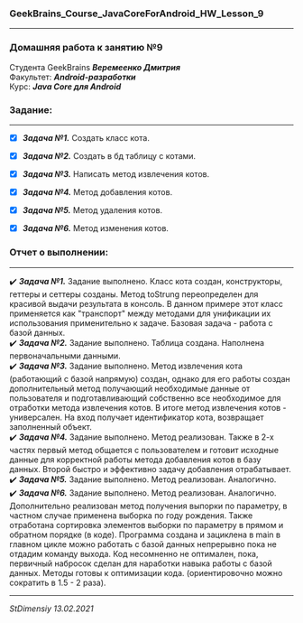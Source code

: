 ### GeekBrains_Course_JavaCoreForAndroid_HW_Lesson_9
---
### Домашняя работа к занятию №9
Студента GeekBrains ***Веремеенко Дмитрия***    
Факультет: ***Android-разработки***    
Курс: ***Java Core для Android***    
### Задание:
---
- [X] ***Задача №1.***	Создать класс кота.    
- [X] ***Задача №2.***	Создать в бд таблицу с котами.    
- [X] ***Задача №3.***	Написать метод извлечения котов.    
- [X] ***Задача №4.***	Метод добавления котов.  
- [X] ***Задача №5.***	Метод удаления котов.  
- [X] ***Задача №6.***	Метод изменения котов.  
  
     
### Отчет о выполнении:
---    
:heavy_check_mark: ***Задача №1.***	 Задание выполнено. Класс кота создан, конструкторы, геттеры и сеттеры созданы.
Метод toStrung переопределен для красивой выдачи результата в консоль. В данном примере этот класс применяется как
"транспорт" между методами для унификации их использования применительно к задаче.
Базовая задача - работа с базой данных.    
:heavy_check_mark: ***Задача №2.***	 Задание выполнено. Таблица создана. Наполнена первоначальными данными.    
:heavy_check_mark: ***Задача №3.***	 Задание выполнено. Метод извлечения кота (работающий с базой напрямую) создан,
однако для его работы создан дополнительный метод получающий необходимые данные от пользователя и подготавливающий
собственно все необходимое для отработки метода извлечения котов. В итоге метод извлечения котов - универсален. 
На вход получает идентификатор кота, возвращает заполненный объект.      
:heavy_check_mark: ***Задача №4.***	 Задание выполнено. Метод реализован. Также в 2-х частях первый метод общается с
пользователем и готовит исходные данные для корректной работы метода добавления котов в базу данных.
Второй быстро и эффективно задачу добавления отрабатывает.    
:heavy_check_mark: ***Задача №5.***	 Задание выполнено. Метод реализован. Аналогично.     
:heavy_check_mark: ***Задача №6.***	 Задание выполнено.  Метод реализован. Аналогично. Дополнительно реализован метод 
получения выпорки по параметру, в частном случае применена выборка по году рождения. Также отработана сортировка 
элементов выборки по параметру в прямом и обратном порядке (в коде). Программа создана и зациклена в main в главном
цикле можно работать с базой данных непрерывно пока не отдадим команду выхода. 
Код несомненно не оптимален, пока, первичный набросок сделан для наработки навыка работы с базой данных.
Методы готовы к оптимизации кода. (ориентировочно можно сократить в 1.5 - 2 раза).

      
---   

*StDimensiy 13.02.2021*

